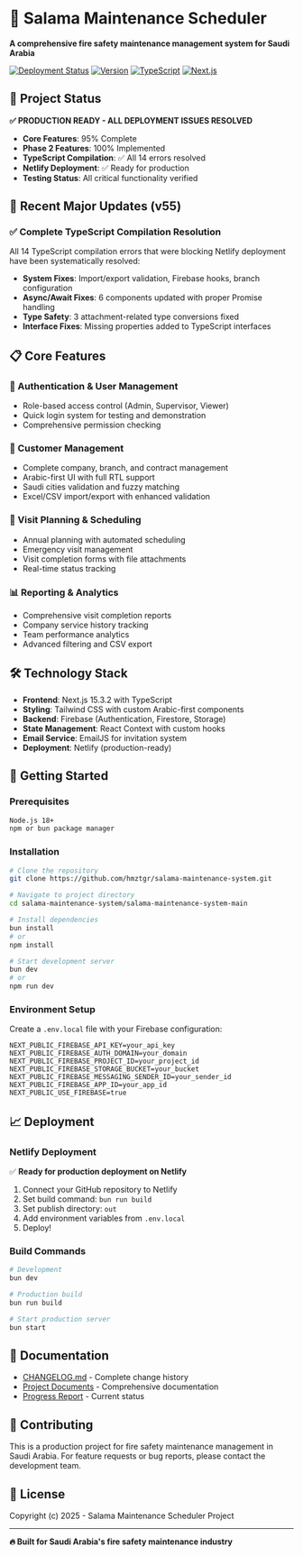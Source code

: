 # 🚒 Salama Maintenance Scheduler

**A comprehensive fire safety maintenance management system for Saudi Arabia**

[![Deployment Status](https://img.shields.io/badge/Deployment-Ready-brightgreen?style=for-the-badge)](https://github.com/hmztgr/salama-maintenance-system)
[![Version](https://img.shields.io/badge/Version-55-blue?style=for-the-badge)](./CHANGELOG.md)
[![TypeScript](https://img.shields.io/badge/TypeScript-100%25-blue?style=for-the-badge&logo=typescript)](https://www.typescriptlang.org/)
[![Next.js](https://img.shields.io/badge/Next.js-15.3.2-black?style=for-the-badge&logo=next.js)](https://nextjs.org/)

## 🎯 Project Status

**✅ PRODUCTION READY - ALL DEPLOYMENT ISSUES RESOLVED**

- **Core Features**: 95% Complete
- **Phase 2 Features**: 100% Implemented  
- **TypeScript Compilation**: ✅ All 14 errors resolved
- **Netlify Deployment**: ✅ Ready for production
- **Testing Status**: All critical functionality verified

## 🚀 Recent Major Updates (v55)

### ✅ Complete TypeScript Compilation Resolution
All 14 TypeScript compilation errors that were blocking Netlify deployment have been systematically resolved:

- **System Fixes**: Import/export validation, Firebase hooks, branch configuration
- **Async/Await Fixes**: 6 components updated with proper Promise handling
- **Type Safety**: 3 attachment-related type conversions fixed
- **Interface Fixes**: Missing properties added to TypeScript interfaces

## 📋 Core Features

### 🔐 Authentication & User Management
- Role-based access control (Admin, Supervisor, Viewer)
- Quick login system for testing and demonstration
- Comprehensive permission checking

### 🏢 Customer Management
- Complete company, branch, and contract management
- Arabic-first UI with full RTL support
- Saudi cities validation and fuzzy matching
- Excel/CSV import/export with enhanced validation

### 📅 Visit Planning & Scheduling
- Annual planning with automated scheduling
- Emergency visit management
- Visit completion forms with file attachments
- Real-time status tracking

### 📊 Reporting & Analytics
- Comprehensive visit completion reports
- Company service history tracking
- Team performance analytics
- Advanced filtering and CSV export

## 🛠 Technology Stack

- **Frontend**: Next.js 15.3.2 with TypeScript
- **Styling**: Tailwind CSS with custom Arabic-first components
- **Backend**: Firebase (Authentication, Firestore, Storage)
- **State Management**: React Context with custom hooks
- **Email Service**: EmailJS for invitation system
- **Deployment**: Netlify (production-ready)

## 🚀 Getting Started

### Prerequisites
```bash
Node.js 18+ 
npm or bun package manager
```

### Installation
```bash
# Clone the repository
git clone https://github.com/hmztgr/salama-maintenance-system.git

# Navigate to project directory
cd salama-maintenance-system/salama-maintenance-system-main

# Install dependencies
bun install
# or
npm install

# Start development server
bun dev
# or  
npm run dev
```

### Environment Setup
Create a `.env.local` file with your Firebase configuration:
```env
NEXT_PUBLIC_FIREBASE_API_KEY=your_api_key
NEXT_PUBLIC_FIREBASE_AUTH_DOMAIN=your_domain
NEXT_PUBLIC_FIREBASE_PROJECT_ID=your_project_id
NEXT_PUBLIC_FIREBASE_STORAGE_BUCKET=your_bucket
NEXT_PUBLIC_FIREBASE_MESSAGING_SENDER_ID=your_sender_id
NEXT_PUBLIC_FIREBASE_APP_ID=your_app_id
NEXT_PUBLIC_USE_FIREBASE=true
```

## 📈 Deployment

### Netlify Deployment
✅ **Ready for production deployment on Netlify**

1. Connect your GitHub repository to Netlify
2. Set build command: `bun run build`
3. Set publish directory: `out`
4. Add environment variables from `.env.local`
5. Deploy!

### Build Commands
```bash
# Development
bun dev

# Production build
bun run build

# Start production server
bun start
```

## 📝 Documentation

- [CHANGELOG.md](./CHANGELOG.md) - Complete change history
- [Project Documents](./.same/project%20documents/) - Comprehensive documentation
- [Progress Report](./.same/project%20documents/progress-report.md) - Current status

## 🤝 Contributing

This is a production project for fire safety maintenance management in Saudi Arabia. For feature requests or bug reports, please contact the development team.

## 📄 License

Copyright (c) 2025 - Salama Maintenance Scheduler Project

---

**🔥 Built for Saudi Arabia's fire safety maintenance industry**
